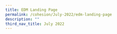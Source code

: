 ```yaml
---
title: EDM Landing Page
permalink: /cohesion/July-2022/edm-landing-page
description: ""
third_nav_title: July 2022
---
```

